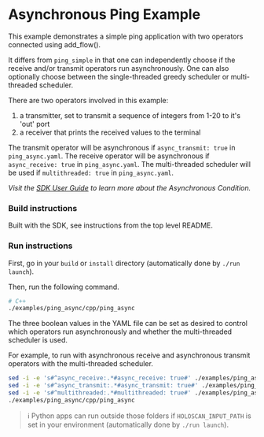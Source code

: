 # Asynchronous Ping Example

This example demonstrates a simple ping application with two operators connected using add_flow().

It differs from `ping_simple` in that one can independently choose if the receive and/or transmit operators run asynchronously. One can also optionally choose between the single-threaded greedy scheduler or multi-threaded scheduler.

There are two operators involved in this example:
  1. a transmitter, set to transmit a sequence of integers from 1-20 to it's 'out' port
  2. a receiver that prints the received values to the terminal

The transmit operator will be asynchronous if `async_transmit: true` in `ping_async.yaml`.
The receive operator will be asynchronous if `async_receive: true` in `ping_async.yaml`.
The multi-threaded scheduler will be used if `multithreaded: true` in  `ping_async.yaml`.

*Visit the [SDK User Guide](https://docs.nvidia.com/holoscan/sdk-user-guide/components/conditions.html) to learn more about the Asynchronous Condition.*

### Build instructions

Built with the SDK, see instructions from the top level README.

### Run instructions

First, go in your `build` or `install` directory (automatically done by `./run launch`).

Then, run the following command.

```bash
# C++
./examples/ping_async/cpp/ping_async
```

The three boolean values in the YAML file can be set as desired to control which operators run
asynchronously and whether the multi-threaded scheduler is used.

For example, to run with asynchronous receive and asynchronous transmit operators with the multi-threaded scheduler.

```bash
sed -i -e 's#^async_receive:.*#async_receive: true#' ./examples/ping_async/cpp/ping_async.yaml
sed -i -e 's#^async_transmit:.*#async_transmit: true#' ./examples/ping_async/cpp/ping_async.yaml
sed -i -e 's#^multithreaded:.*#multithreaded: true#' ./examples/ping_async/cpp/ping_async.yaml
./examples/ping_async/cpp/ping_async
```

> ℹ️ Python apps can run outside those folders if `HOLOSCAN_INPUT_PATH` is set in your environment (automatically done by `./run launch`).
